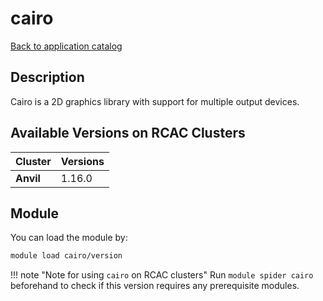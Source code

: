 # cairo

[Back to application catalog](../app_catalog.md)

## Description
Cairo is a 2D graphics library with support for multiple output devices.

## Available Versions on RCAC Clusters
|Cluster|Versions|
|---|---|
|**Anvil**|1.16.0|

## Module
You can load the module by:

```bash
module load cairo/version
```

!!! note "Note for using `cairo` on RCAC clusters"
    Run `module spider cairo` beforehand to check if this version requires any prerequisite modules.
